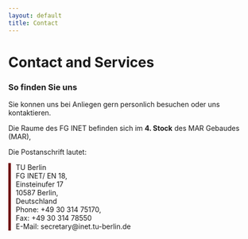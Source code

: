 ```yaml
---
layout: default
title: Contact
---
```


# Contact and Services

### So finden Sie uns

<div class="row">
  <div class="col-12">
    <p>Sie konnen uns bei Anliegen gern personlich besuchen oder uns kontaktieren.</p>
    <p>Die Raume des FG INET befinden sich im <strong>4. Stock</strong> des MAR Gebaudes (MAR),</p>
    <p>Die Postanschrift lautet:</p>
    <div style="border-left: 5px solid #6F0101; padding-left: 10px;">
      <p>
        TU Berlin<br/>
        FG INET/ EN 18,<br/>
        Einsteinufer 17<br/>
        10587 Berlin,<br/>
        Deutschland<br/>
        Phone: +49 30 314 75170,<br/>
        Fax: +49 30 314 78550<br/>
        E-Mail: secretary@inet.tu-berlin.de<br/>
      </p>
    </div>
    
    
        
     
  </div>
</div>
